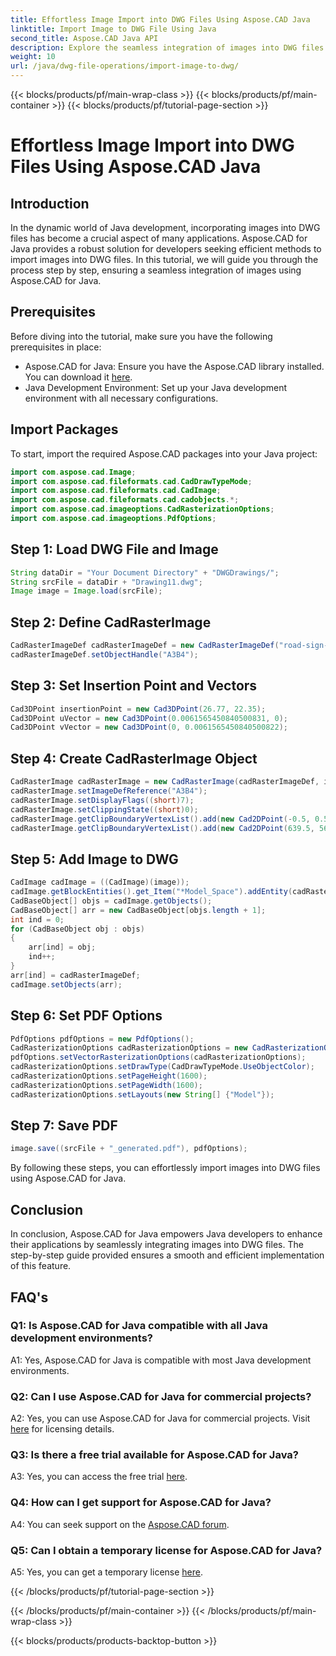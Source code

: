 ```yaml
---
title: Effortless Image Import into DWG Files Using Aspose.CAD Java
linktitle: Import Image to DWG File Using Java
second_title: Aspose.CAD Java API
description: Explore the seamless integration of images into DWG files using Aspose.CAD for Java. Follow our step-by-step guide for efficient development.
weight: 10
url: /java/dwg-file-operations/import-image-to-dwg/
---
```


{{< blocks/products/pf/main-wrap-class >}}
{{< blocks/products/pf/main-container >}}
{{< blocks/products/pf/tutorial-page-section >}}

# Effortless Image Import into DWG Files Using Aspose.CAD Java

## Introduction

In the dynamic world of Java development, incorporating images into DWG files has become a crucial aspect of many applications. Aspose.CAD for Java provides a robust solution for developers seeking efficient methods to import images into DWG files. In this tutorial, we will guide you through the process step by step, ensuring a seamless integration of images using Aspose.CAD for Java.

## Prerequisites

Before diving into the tutorial, make sure you have the following prerequisites in place:
- Aspose.CAD for Java: Ensure you have the Aspose.CAD library installed. You can download it [here](https://releases.aspose.com/cad/java/).
- Java Development Environment: Set up your Java development environment with all necessary configurations.

## Import Packages

To start, import the required Aspose.CAD packages into your Java project:

```java
import com.aspose.cad.Image;
import com.aspose.cad.fileformats.cad.CadDrawTypeMode;
import com.aspose.cad.fileformats.cad.CadImage;
import com.aspose.cad.fileformats.cad.cadobjects.*;
import com.aspose.cad.imageoptions.CadRasterizationOptions;
import com.aspose.cad.imageoptions.PdfOptions;
```

## Step 1: Load DWG File and Image

```java
String dataDir = "Your Document Directory" + "DWGDrawings/";
String srcFile = dataDir + "Drawing11.dwg";
Image image = Image.load(srcFile);
```

## Step 2: Define CadRasterImage

```java
CadRasterImageDef cadRasterImageDef = new CadRasterImageDef("road-sign-custom.png", 640, 562);
cadRasterImageDef.setObjectHandle("A3B4");
```

## Step 3: Set Insertion Point and Vectors

```java
Cad3DPoint insertionPoint = new Cad3DPoint(26.77, 22.35);
Cad3DPoint uVector = new Cad3DPoint(0.0061565450840500831, 0);
Cad3DPoint vVector = new Cad3DPoint(0, 0.0061565450840500822);
```

## Step 4: Create CadRasterImage Object

```java
CadRasterImage cadRasterImage = new CadRasterImage(cadRasterImageDef, insertionPoint, uVector, vVector);
cadRasterImage.setImageDefReference("A3B4");
cadRasterImage.setDisplayFlags((short)7);
cadRasterImage.setClippingState((short)0);
cadRasterImage.getClipBoundaryVertexList().add(new Cad2DPoint(-0.5, 0.5));
cadRasterImage.getClipBoundaryVertexList().add(new Cad2DPoint(639.5, 561.5));
```

## Step 5: Add Image to DWG

```java
CadImage cadImage = ((CadImage)(image));
cadImage.getBlockEntities().get_Item("*Model_Space").addEntity(cadRasterImage);
CadBaseObject[] objs = cadImage.getObjects();
CadBaseObject[] arr = new CadBaseObject[objs.length + 1];
int ind = 0;
for (CadBaseObject obj : objs)
{
    arr[ind] = obj;
    ind++;
}
arr[ind] = cadRasterImageDef;
cadImage.setObjects(arr);
```

## Step 6: Set PDF Options

```java
PdfOptions pdfOptions = new PdfOptions();
CadRasterizationOptions cadRasterizationOptions = new CadRasterizationOptions();
pdfOptions.setVectorRasterizationOptions(cadRasterizationOptions);
cadRasterizationOptions.setDrawType(CadDrawTypeMode.UseObjectColor);
cadRasterizationOptions.setPageHeight(1600);
cadRasterizationOptions.setPageWidth(1600);
cadRasterizationOptions.setLayouts(new String[] {"Model"});
```

## Step 7: Save PDF

```java
image.save((srcFile + "_generated.pdf"), pdfOptions);
```

By following these steps, you can effortlessly import images into DWG files using Aspose.CAD for Java.

## Conclusion

In conclusion, Aspose.CAD for Java empowers Java developers to enhance their applications by seamlessly integrating images into DWG files. The step-by-step guide provided ensures a smooth and efficient implementation of this feature.

## FAQ's

### Q1: Is Aspose.CAD for Java compatible with all Java development environments?

A1: Yes, Aspose.CAD for Java is compatible with most Java development environments.

### Q2: Can I use Aspose.CAD for Java for commercial projects?

A2: Yes, you can use Aspose.CAD for Java for commercial projects. Visit [here](https://purchase.aspose.com/buy) for licensing details.

### Q3: Is there a free trial available for Aspose.CAD for Java?

A3: Yes, you can access the free trial [here](https://releases.aspose.com/).

### Q4: How can I get support for Aspose.CAD for Java?

A4: You can seek support on the [Aspose.CAD forum](https://forum.aspose.com/c/cad/19).

### Q5: Can I obtain a temporary license for Aspose.CAD for Java?

A5: Yes, you can get a temporary license [here](https://purchase.aspose.com/temporary-license/).

{{< /blocks/products/pf/tutorial-page-section >}}

{{< /blocks/products/pf/main-container >}}
{{< /blocks/products/pf/main-wrap-class >}}

{{< blocks/products/products-backtop-button >}}
